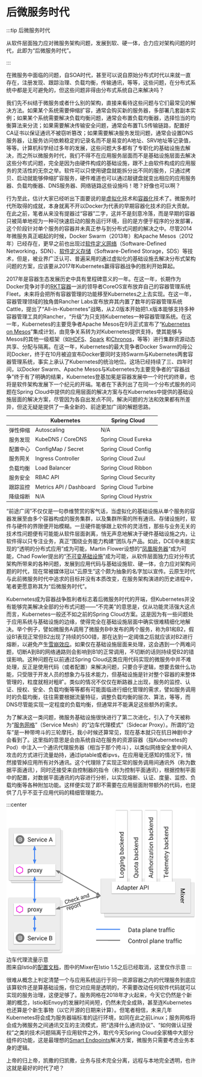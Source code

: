 # 后微服务时代

:::tip 后微服务时代

从软件层面独力应对微服务架构问题，发展到软、硬一体，合力应对架构问题的时代，此即为“后微服务时代”。

:::

在微服务中面临的问题，自SOA时代，甚至可以说自原始分布式时代以来就一直存在，注册发现、跟踪治理、负载均衡，传输通讯，等等，这些问题，在分布式系统中都是无可避免的，但这些问题非得由分布式系统自己来解决吗？

我们先不纠结于微服务或者什么别的架构，直接来看待这些问题与它们最常见的解决方法。如果某个系统需要伸缩扩容，通常会购买新的服务器，多部署几套副本实例；如果某个系统需要解决负载均衡问题，通常会布置负载均衡器，选择恰当的均衡算法来分流；如果需要解决传输安全问题，通常会布置TLS传输链路，配置好CA证书以保证通讯不被窃听篡改；如果需要解决服务发现问题，通常会设置DNS服务器，让服务访问依赖稳定的记录名而不是易变的A地址、SRV地址等记录值，等等。计算机科学经过多年的发展，这些问题大多都有了专职化的基础设施去解决，而之所以微服务时代，我们不得不在应用服务层面而不是基础设施层面去解决这些分布式问题，完全是因为由硬件构成的基础设施，跟不上由软件构成的应用服务的灵活性的无奈之举。软件可以只使用键盘就能拆分出不同的服务，只通过拷贝、启动就能够伸缩扩容服务，硬件难道也可以通过敲键盘就变出相应的应用服务器、负载均衡器、DNS服务器、网络链路这些设施吗！嗯？好像也可以啊？

行为至此，估计大家已经听出下面要说的是[虚拟化](https://en.wikipedia.org/wiki/Virtualization)技术和[容器化](https://en.wikipedia.org/wiki/OS-level_virtualization)技术了。微服务时代所取得的成就，本身就离不开以Docker为代表的早期容器化技术的巨大贡献。在此之前，笔者从来没有提器过“容器”二字，这并不是刻意冷落，而是早期的容器只被简单地视为一种可快速启动的服务运行环境，目的是方便于程序的分发部署，这个阶段针对单个服务的容器并未真正参与到分布式问题的解决之中。尽管2014年微服务真正崛起的时候，Docker Swarm（2013年）和Apache Mesos（2012年）已经存在，更早之前也出现过[软件定义网络](https://en.wikipedia.org/wiki/Software-defined_networking)（Software-Defined Networking，SDN）、[软件定义存储](https://en.wikipedia.org/wiki/Software-defined_storage)（Software-Defined Storage，SDS）等技术，但是，被业界广泛认可、普遍采用的通过虚拟化的基础设施去解决分布式架构问题的方案，应该要从2017年Kubernetes赢得容器战争的胜利开始算起。

2017年是容器生态发展历史中具有里程碑意义的一年。在这一年，长期作为Docker竞争对手的[RKT容器](https://coreos.com/rkt/docs/latest/)一派的领导者CoreOS宣布放弃自己的容器管理系统Fleet，未来将会把所有容器管理的功能移至Kubernetes之上去实现。在这一年，容器管理领域的独角兽Rancher Labs宣布放弃其内置了数年的容器管理系统Cattle，提出了“All-in-Kubernetes”战略，从2.0版本开始把1.x版本能够支持多种容器管理工具的Rancher，“升级”为只支持Kubernetes一种容器管理系统。在这一年，Kubernetes的主要竞争者Apache Mesos在9月正式宣布了“[Kubernetes on Mesos](https://k8smeetup.github.io/docs/getting-started-guides/mesos/)”集成计划，由竞争关系转为对Kubernetes提供支持，使其能够与Mesos的其他一级框架（如[HDFS](https://docs.mesosphere.com/latest/usage/service-guides/hdfs/)、[Spark](https://docs.mesosphere.com/latest/usage/service-guides/spark/) 和[Chronos](https://mesos.github.io/chronos/docs/getting-started.html)，等等）进行集群资源动态共享、分配与隔离。在这一年，Kubernetes的最大竞争者Docker Swarm的母公司Docker，终于在10月被迫宣布Docker要同时支持Swarm与Kubernetes两套容器管理系统，事实上承认了Kubernetes的统治地位。这场已经持续了三、四年时间，以Docker Swarm、Apache Mesos与Kubernetes为主要竞争者的“容器战争”终于有了明确的结果，Kubernetes登基加冕是容器发展中一个时代的终章，也将是软件架构发展下一个纪元的开端。笔者在下表列出了在同一个分布式服务的问题在Spring Cloud中提供的应用层面的解决方案与在Kubernetes中提供的基础设施层面的解决方案，尽管因为各自出发点不同，解决问题的方法和效果都有所差异，但这无疑是提供了一条全新的、前途更加广阔的解题思路。

|          | Kubernetes              | Spring Cloud          |
| -------- | ----------------------- | --------------------- |
| 弹性伸缩 | Autoscaling             | N/A                   |
| 服务发现 | KubeDNS  / CoreDNS      | Spring Cloud Eureka   |
| 配置中心 | ConfigMap / Secret      | Spring Cloud Config   |
| 服务网关 | Ingress Controller      | Spring Cloud Zuul     |
| 负载均衡 | Load Balancer           | Spring Cloud Ribbon   |
| 服务安全 | RBAC API                | Spring Cloud Security |
| 跟踪监控 | Metrics API / Dashboard | Spring Cloud Turbine  |
| 降级熔断 | N/A                     | Spring Cloud Hystrix  |

“前途广阔”不仅仅是一句恭维赞赏的客气话，当虚拟化的基础设施从单个服务的容器发展至由多个容器构成的服务集群，以及集群所需的所有通讯、存储设施时，软件与硬件的界限便开始模糊。一旦硬件能够跟上软件的灵活性，那些与业务无关的技术性问题便有可能能从软件层面剥离，悄无声息地解决于硬件基础设施之内，让软件得以只专注业务，真正“围绕业务能力构建”团队与产品。如此，DCE中未能实现的“透明的分布式应用”成为可能，Martin Flower设想的“[凤凰服务器](https://martinfowler.com/bliki/PhoenixServer.html)“成为可能，Chad Fowler提出的“[不可变基础设施](http://chadfowler.com/2013/06/23/immutable-deployments.html)”成为可能，从软件层面独力应对分布式架构所带来的各种问题，发展到应用代码与基础设施软、硬一体，合力应对架构问题的时代，现在常被媒体冠以“云原生”这个颇为抽象的名字加以宣传。云原生时代与此前微服务时代中追求的目标并没有本质改变，在服务架构演进的历史进程中，笔者更愿意称其为“后微服务时代”。

Kubernetes成为容器战争胜利者标志着后微服务时代的开端，但Kubernetes并没有能够完美解决全部的分布式问题——“不完美”的意思是，仅从功能灵活强大这点而言，Kubernetes一般还不如之前的Spring Cloud方案。这是因为有一些问题处于应用系统与基础设施的边缘，使得完全在基础设施层面中确实很难精细化地解决。举个例子，譬如微服务A调用了微服务B中发布的两个服务，称为B1和B2，假设B1表现正常但B2出现了持续的500错，那在达到一定阈值之后就应该对B2进行熔断，以避免产生[雪崩效应](https://en.wikipedia.org/wiki/Snowball_effect)。如果仅在基础设施层面来处理，这会遇到一个两难问题，切断A到B的网络通路则会影响到B1的正常调用，不切断的话则持续受B2的错误影响。这种问题在以前通过Spring Cloud这类应用代码实现的微服务中并不难处理，反正是使用代码（或者配置）来解决问题，只要合乎逻辑，想要去做什么功能，只受限于开发人员的想象力与技术能力，但基础设施是针对整个容器的来整体管理的，粒度就相对粗旷。类似的情况不仅仅在断路器上出现，服务的监控、认证、授权、安全、负载均衡等等都有可能面临进行细化管理的需求，譬如服务调用时的负载均衡，往往需要根据流量特征，调整负载均衡的层次、算法，等等，而DNS尽管能实现一定程度的负载均衡，但通常并不能满足这些额外的需求。

为了解决这一类问题，微服务基础设施很快进行了第二次进化，引入了今天被称为“[服务网格](https://en.wikipedia.org/wiki/Service_mesh)”（Service Mesh）的“边车代理模式”（Sidecar Proxy）。所谓的“边车”是一种带垮斗的三轮摩托，我小时候还算常见，现在基本就只在抗日神剧中才会看到了。这里指的意思是会由系统自动在服务的资源容器（指Kubernetes的Pod）中注入一个通讯代理服务器（相当于那个挎斗），以类似网络安全里中间人攻击的方式进行流量劫持，通过iptable或者ipvs，在应用毫无感知的情况下，悄然接管掉应用所有对外通讯。这个代理除了实现正常的服务调用间通讯外（称为数据平面通讯），同时还接受来自控制器的指令（称为控制平面通讯），根据控制平面中的配置，对数据平面通讯的内容进行分析，以实现熔断、认证、度量、监控、负载均衡等各种附加功能。这样便实现了即不需要在应用层面附带额外的代码，也提供了几乎不亚于应用代码的精细管理能力。

:::center
![](./images/sidecar.png)
边车代理流量示意<br/>
图来自Istio的[配置文档](https://istio.io/docs/reference/config/policy-and-telemetry/mixer-overview/)，图中的Mixer在Istio 1.5之后已经取消，这里仅作示意
:::

很难从概念上判定清楚一个与应用系统运行于同一资源容器之内的代理服务到底应该算软件还是算基础设施，但它对应用是透明的，不需要改动任何软件代码就可以实现的服务治理，这便足够了。服务网格在2018年才火起来，今天它仍然是个新潮的概念，Istio和Envoy的发展时间尚短，仍然未完全成熟，甚至连Kubernetes也还算是个新生事物（以它开源的日期来计算）。但笔者相信，未来几年Kubernetes将会成为服务器端标准的运行环境，如同在此之前Linux；服务网格将会成为微服务之间通讯交互的主流模式，把“选择什么通讯协议”、“如何做认证授权”之类的技术问题隔离于应用软件之外，取代今天Spring Cloud全家桶中大部分组件的功能，这是最理想的[Smart Endpoints](https://martinfowler.com/articles/microservices.html#SmartEndpointsAndDumbPipes)解决方案，微服务只需要考虑业务本身的逻辑。

上帝的归上帝，凯撒的归凯撒，业务与技术完全分离，远程与本地完全透明，也许这就是最好的时代了吧？